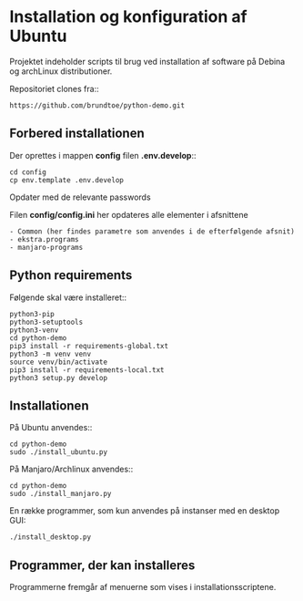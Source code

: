 # Installation og konfiguration af Ubuntu

Projektet indeholder scripts til brug ved installation af software på Debina og archLinux distributioner.

Repositoriet clones fra::

    https://github.com/brundtoe/python-demo.git

## Forbered installationen

Der oprettes i mappen **config** filen **.env.develop**::

    cd config
    cp env.template .env.develop

Opdater med de relevante passwords


Filen **config/config.ini** her opdateres alle elementer i afsnittene 

    - Common (her findes parametre som anvendes i de efterfølgende afsnit)
    - ekstra.programs
    - manjaro-programs

## Python requirements

Følgende skal være installeret::

    python3-pip
    python3-setuptools
    python3-venv
    cd python-demo
    pip3 install -r requirements-global.txt
    python3 -m venv venv
    source venv/bin/activate
    pip3 install -r requirements-local.txt
    python3 setup.py develop

## Installationen

På Ubuntu anvendes::

    cd python-demo
    sudo ./install_ubuntu.py

På Manjaro/Archlinux anvendes::

    cd python-demo
    sudo ./install_manjaro.py

En række programmer, som kun anvendes på instanser med en desktop GUI:

    ./install_desktop.py

## Programmer, der kan installeres

Programmerne fremgår af menuerne som vises i installationsscriptene.

